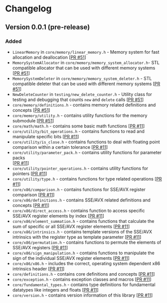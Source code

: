 # Changelog

## Version 0.0.1 (pre-release)

### Added

- `LinearMemory` in `core/memory/linear_memory.h` - Memory system for fast 
  allocation 
  and deallocation 
  [[PR #51](https://github.com/Mjolnir-Forge/mjolnir-core/pull/51)]
- `MemorySystemAllocator`  in `core/memory/memory_system_allocator.h`- STL 
  compatible allocator that can be used with different memory systems 
  [[PR #51](https://github.com/Mjolnir-Forge/mjolnir-core/pull/51)]
- `MemorySystemDeleter` in `core/memory/memory_system_deleter.h` - STL 
  compatible 
  deleter that can be used with different memory systems
  [[PR #51](https://github.com/Mjolnir-Forge/mjolnir-core/pull/51)]
- `NewDeleteCounter` in `testing/new_delete_counter.h` - Utility class for 
  testing and debugging that counts `new` and `delete` calls 
  [[PR #51](https://github.com/Mjolnir-Forge/mjolnir-core/pull/51)]
- `core/memory/definitions.h` - contains memory related definitions and 
  concepts [[PR #51](https://github.com/Mjolnir-Forge/mjolnir-core/pull/51)]
- `core/memory/utility.h` - contains utility functions for the memory 
  submodule [[PR #51](https://github.com/Mjolnir-Forge/mjolnir-core/pull/51)]
- `core/math/math.h` - contains some basic math functions 
  [[PR #11](https://github.com/Mjolnir-Forge/mjolnir-caaore/pull/11)]
- `core/utility/bit_operations.h` - contains functions to read and 
  manipulate specific bits 
  [[PR #11](https://github.com/Mjolnir-Forge/mjolnir-caaore/pull/11)]
- `core/utility/is_close.h` - contains functions to deal with floating point 
  comparison within a certain tolerance
  [[PR #11](https://github.com/Mjolnir-Forge/mjolnir-caaore/pull/11)]
- `core/utility/parameter_pack.h` - contains utility functions for parameter 
  packs  
  [[PR #11](https://github.com/Mjolnir-Forge/mjolnir-caaore/pull/11)]
- `core/utility/pointer_operations.h` - contains utility functions for pointers 
  [[PR #11](https://github.com/Mjolnir-Forge/mjolnir-caaore/pull/11)]
- `core/utility/type.h` - contains functions for type related operations 
  [[PR #11](https://github.com/Mjolnir-Forge/mjolnir-caaore/pull/11)]
- `core/x86/comparison.h` - contains functions for SSE/AVX register comparison
  [[PR #11](https://github.com/Mjolnir-Forge/mjolnir-caaore/pull/11)]
- `core/x86/definitions.h` - contains SSE/AVX related definitions and concepts
  [[PR #11](https://github.com/Mjolnir-Forge/mjolnir-caaore/pull/11)]
- `core/x86/direct_access.h` - contains function to access specific SSE/AVX 
  register elements by index
  [[PR #11](https://github.com/Mjolnir-Forge/mjolnir-caaore/pull/11)]
- `core/x86/element_summation.h` - contains functions that calculate the sum of 
  specific or all SSE/AVX register elements
  [[PR #11](https://github.com/Mjolnir-Forge/mjolnir-caaore/pull/11)]
- `core/x86/intrinsics.h` - contains template versions of the SSE/AVX 
  intrinsics with the register type as template parameter
  [[PR #11](https://github.com/Mjolnir-Forge/mjolnir-caaore/pull/11)]
- `core/x86/permutation.h` - contains functions to permute the elements 
  of SSE/AVX registers
  [[PR #11](https://github.com/Mjolnir-Forge/mjolnir-caaore/pull/11)]
- `core/x86/sign_manipulation.h` - contains functions to manipulate the 
  sign of the individual SSE/AVX register elements
  [[PR #11](https://github.com/Mjolnir-Forge/mjolnir-caaore/pull/11)]
- `core/x86/x86.h` - includes the correct, operating system dependent x86 
  intrinsics header
  [[PR #11](https://github.com/Mjolnir-Forge/mjolnir-caaore/pull/11)]
- `core/definitions.h` - contains core definitions and concepts
  [[PR #11](https://github.com/Mjolnir-Forge/mjolnir-caaore/pull/11)]
- `core/exception.h` - contains exception classes and macros
  [[PR #11](https://github.com/Mjolnir-Forge/mjolnir-caaore/pull/11)]
- `core/fundamental_types.h` - contains type definitions for fundamental 
  datatypes like integers and floats
  [[PR #11](https://github.com/Mjolnir-Forge/mjolnir-caaore/pull/11)]
- `core/version.h` - contains version information of this library 
  [[PR #11](https://github.com/Mjolnir-Forge/mjolnir-caaore/pull/11)]

